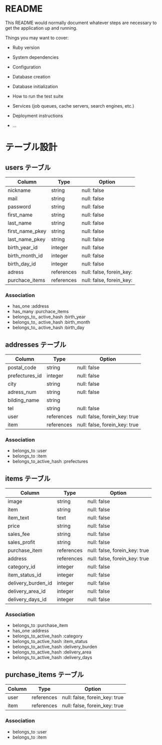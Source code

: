 # README

This README would normally document whatever steps are necessary to get the
application up and running.

Things you may want to cover:

* Ruby version

* System dependencies

* Configuration

* Database creation

* Database initialization

* How to run the test suite

* Services (job queues, cache servers, search engines, etc.)

* Deployment instructions

* ...

# テーブル設計

##  users テーブル

| Column           | Type       | Option                   |
| ---------------- | ---------- | ------------------------ |
| nickname         | string     | null: false              |
| mail             | string     | null: false              |
| password         | string     | null: false              |
| first_name       | string     | null: false              |
| last_name        | string     | null: false              |
| first_name_pkey  | string     | null: false              |
| last_name_pkey   | string     | null: false              |
| birth_year_id    | integer    | null: false              |
| birth_month_id   | integer    | null: false              |
| birth_day_id     | integer    | null: false              |
| adress           | references | null: false, forein_key: |
| purchace_items   | references | null: false, forein_key: |

### Association

- has_one :address
- has_many :purchace_items
- belongs_to_ active_hash :birth_year
- belongs_to_ active_hash :birth_month
- belongs_to_ active_hash :birth_day



##  addresses テーブル

| Column           | Type       | Option                                 |
| ---------------- | ---------- | -------------------------------------- |
| postal_code      | string     | null: false                            |
| prefectures_id   | integer    | null: false                            |
| city             | string     | null: false                            |
| adress_num       | string     | null: false                            |
| bilding_name     | string     |                                        |
| tel              | string     | null: false                            |
| user             | references | null: false, forein_key: true          |
| item             | references | null: false, forein_key: true          |

### Association

- belongs_to :user
- belongs_to :item
- belongs_to_active_hash :prefectures


##  items テーブル

| Column              | Type       | Option                                 |
| ------------------- | ---------- | -------------------------------------- |
| image               | string     | null: false                            |
| item                | string     | null: false                            |
| item_text           | text       | null: false                            |
| price               | string     | null: false                            |
| sales_fee           | string     | null: false                            |
| sales_profit        | string     | null: false                            |
| purchase_item       | references | null: false, forein_key: true          |
| address             | references | null: false, forein_key: true          |
| category_id         | integer    | null: false                            |
| item_status_id      | integer    | null: false                            |
| delivery_burden_id  | integer    | null: false                            |
| delivery_area_id    | integer    | null: false                            |
| delivery_days_id    | integer    | null: false                            |

### Association

- belongs_to :purchase_item
- has_one :address
- belongs_to_active_hash :category
- belongs_to_active_hash :item_status
- belongs_to_active_hash :delivery_burden
- belongs_to_active_hash :delivery_area
- belongs_to_active_hash :delivery_days


##  purchase_items テーブル

| Column           | Type       | Option                               |
| ---------------- | ---------- | ------------------------------------ |
| user             | references | null: false, forein_key: true        |
| item             | references | null: false, forein_key: true        |

### Association

- belongs_to :user
- belongs_to :item